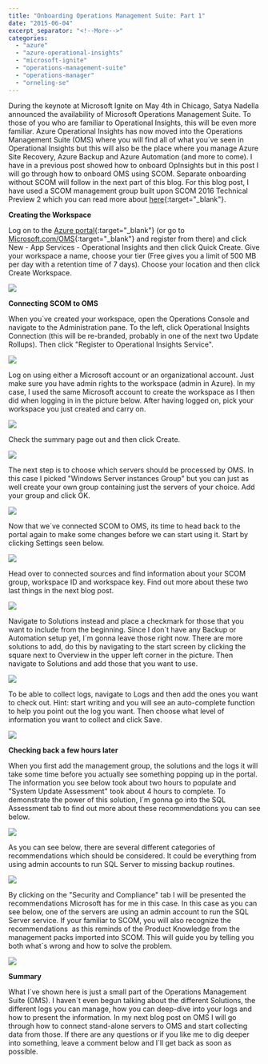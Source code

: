 ```yaml
---
title: "Onboarding Operations Management Suite: Part 1"
date: "2015-06-04"
excerpt_separator: "<!--More-->"
categories: 
  - "azure"
  - "azure-operational-insights"
  - "microsoft-ignite"
  - "operations-management-suite"
  - "operations-manager"
  - "orneling-se"
---
```


During the keynote at Microsoft Ignite on May 4th in Chicago, Satya Nadella announced the availability of Microsoft Operations Management Suite. To those of you who are familiar to Operational Insights, this will be even more familiar. Azure Operational Insights has now moved into the Operations Management Suite (OMS) where you will find all of what you´ve seen in Operational Insights but this will also be the place where you manage Azure Site Recovery, Azure Backup and Azure Automation (and more to come). I have in a previous post showed how to onboard OpInsights but in this post I will go through how to onboard OMS using SCOM. Separate onboarding without SCOM will follow in the next part of this blog. For this blog post, I have used a SCOM management group built upon SCOM 2016 Technical Preview 2 which you can read more about [here](http://blog.orneling.se/2015/05/a-first-look-at-the-scom-2016-technical-preview-2/){:target="_blank"}.
<!--More-->
**Creating the Workspace**

Log on to the [Azure portal](http://manage.windowsazure.com){:target="_blank"} (or go to [Microsoft.com/OMS](http://Microsoft.com/OMS){:target="_blank"} and register from there) and click New - App Services - Operational Insights and then click Quick Create. Give your workspace a name, choose your tier (Free gives you a limit of 500 MB per day with a retention time of 7 days). Choose your location and then click Create Workspace.

![](https://blog.orneling.se/assets/images/2015/06/052815_1349_OnboardingO2.png)

**Connecting SCOM to OMS**

When you´ve created your workspace, open the Operations Console and navigate to the Administration pane. To the left, click Operational Insights Connection (this will be re-branded, probably in one of the next two Update Rollups). Then click "Register to Operational Insights Service".

![](https://blog.orneling.se/assets/images/2015/06/052815_1349_OnboardingO3.png)

Log on using either a Microsoft account or an organizational account. Just make sure you have admin rights to the workspace (admin in Azure). In my case, I used the same Microsoft account to create the workspace as I then did when logging in in the picture below. After having logged on, pick your workspace you just created and carry on.

![](https://blog.orneling.se/assets/images/2015/06/052815_1349_OnboardingO4.png)

Check the summary page out and then click Create.

![](https://blog.orneling.se/assets/images/2015/06/052815_1349_OnboardingO5.jpg)

The next step is to choose which servers should be processed by OMS. In this case I picked "Windows Server instances Group" but you can just as well create your own group containing just the servers of your choice. Add your group and click OK.

![](https://blog.orneling.se/assets/images/2015/06/052815_1349_OnboardingO6.png)

Now that we´ve connected SCOM to OMS, its time to head back to the portal again to make some changes before we can start using it. Start by clicking Settings seen below.

![](https://blog.orneling.se/assets/images/2015/06/052815_1349_OnboardingO7.png)

Head over to connected sources and find information about your SCOM group, workspace ID and workspace key. Find out more about these two last things in the next blog post.

![](https://blog.orneling.se/assets/images/2015/06/052815_1349_OnboardingO8.jpg)

Navigate to Solutions instead and place a checkmark for those that you want to include from the beginning. Since I don´t have any Backup or Automation setup yet, I´m gonna leave those right now. There are more solutions to add, do this by navigating to the start screen by clicking the square next to Overview in the upper left corner in the picture. Then navigate to Solutions and add those that you want to use.

![](https://blog.orneling.se/assets/images/2015/06/052815_1349_OnboardingO9.png)

To be able to collect logs, navigate to Logs and then add the ones you want to check out. Hint: start writing and you will see an auto-complete function to help you point out the log you want. Then choose what level of information you want to collect and click Save.

![](https://blog.orneling.se/assets/images/2015/06/052815_1349_OnboardingO10.png)

**Checking back a few hours later**

When you first add the management group, the solutions and the logs it will take some time before you actually see something popping up in the portal. The information you see below took about two hours to populate and "System Update Assessment" took about 4 hours to complete. To demonstrate the power of this solution, I´m gonna go into the SQL Assessment tab to find out more about these recommendations you can see below.

![](https://blog.orneling.se/assets/images/2015/06/052815_1349_OnboardingO11.png)

As you can see below, there are several different categories of recommendations which should be considered. It could be everything from using admin accounts to run SQL Server to missing backup routines.

![](https://blog.orneling.se/assets/images/2015/06/052815_1349_OnboardingO12.png)

By clicking on the "Security and Compliance" tab I will be presented the recommendations Microsoft has for me in this case. In this case as you can see below, one of the servers are using an admin account to run the SQL Server service. If your familiar to SCOM, you will also recognize the recommendations  as this reminds of the Product Knowledge from the management packs imported into SCOM. This will guide you by telling you both what´s wrong and how to solve the problem.

![](https://blog.orneling.se/assets/images/2015/06/052815_1349_OnboardingO13.png)

**Summary**

What I´ve shown here is just a small part of the Operations Management Suite (OMS). I haven´t even begun talking about the different Solutions, the different logs you can manage, how you can deep-dive into your logs and how to present the information. In my next blog post on OMS I will go through how to connect stand-alone servers to OMS and start collecting data from those. If there are any questions or if you like me to dig deeper into something, leave a comment below and I´ll get back as soon as possible.
